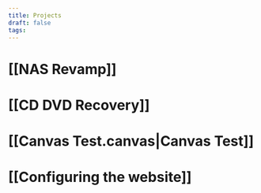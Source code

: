 ```yaml
---
title: Projects
draft: false
tags:
---
```

# [[NAS Revamp]] 

# [[CD DVD Recovery]]
# [[Canvas Test.canvas|Canvas Test]]
# [[Configuring the website]]

